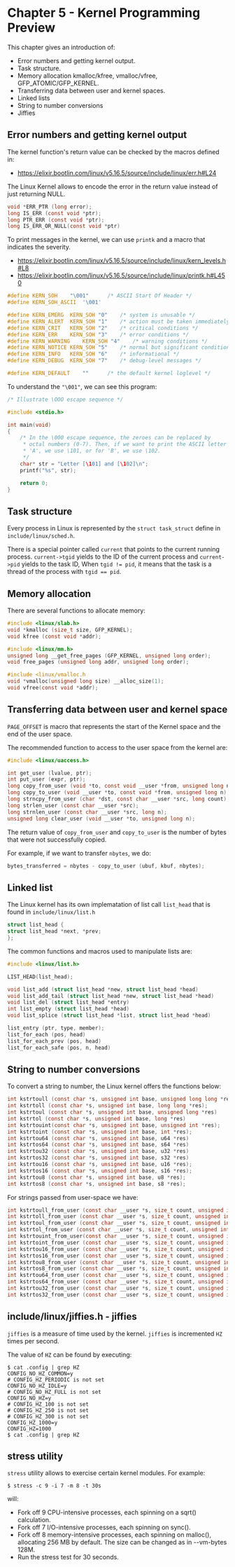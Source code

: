 
# Chapter 5 - Kernel Programming Preview

This chapter gives an introduction of:

- Error numbers and getting kernel output.
- Task structure.
- Memory allocation kmalloc/kfree, vmalloc/vfree, GFP_ATOMIC/GFP_KERNEL.
- Transferring data between user and kernel spaces.
- Linked lists
- String to number conversions
- Jiffies

## Error numbers and getting kernel output

The kernel function's return value can be checked by the macros defined in:

- https://elixir.bootlin.com/linux/v5.16.5/source/include/linux/err.h#L24

The Linux Kernel allows to encode the error in the return value instead of just
returning NULL.

```c
void *ERR_PTR (long error);
long IS_ERR (const void *ptr);
long PTR_ERR (const void *ptr);
long IS_ERR_OR_NULL(const void *ptr)
```

To print messages in the kernel, we can use `printk` and a macro that indicates
the severity.

- https://elixir.bootlin.com/linux/v5.16.5/source/include/linux/kern_levels.h#L8
- https://elixir.bootlin.com/linux/v5.16.5/source/include/linux/printk.h#L450


```c
#define KERN_SOH	"\001"		/* ASCII Start Of Header */
#define KERN_SOH_ASCII	'\001'

#define KERN_EMERG	KERN_SOH "0"	/* system is unusable */
#define KERN_ALERT	KERN_SOH "1"	/* action must be taken immediately */
#define KERN_CRIT	KERN_SOH "2"	/* critical conditions */
#define KERN_ERR	KERN_SOH "3"	/* error conditions */
#define KERN_WARNING	KERN_SOH "4"	/* warning conditions */
#define KERN_NOTICE	KERN_SOH "5"	/* normal but significant condition */
#define KERN_INFO	KERN_SOH "6"	/* informational */
#define KERN_DEBUG	KERN_SOH "7"	/* debug-level messages */

#define KERN_DEFAULT	""		/* the default kernel loglevel */
```

To understand the `"\001"`, we can see this program:


```c
/* Illustrate \OOO escape sequence */

#include <stdio.h>

int main(void)
{
    /* In the \000 escape sequence, the zeroes can be replaced by
     * octal numbers (0-7). Then, if we want to print the ASCII letter
     * 'A', we use \101, or for 'B', we use \102.
     */
    char* str = "Letter [\101] and [\102]\n";
    printf("%s", str);

    return 0;
}
````

## Task structure

Every process in Linux is represented by the `struct task_struct` define
in `include/linux/sched.h`.

There is a special pointer called `current` that points to the current running
process. `current->tgid` yields to the ID of the current process and
`current->pid` yields to the task ID, When `tgid != pid`, it means that
the task is a thread of the process with `tgid == pid`.


## Memory allocation

There are several functions to allocate memory:


```c
#include <linux/slab.h>
void *kmalloc (size_t size, GFP_KERNEL);
void kfree (const void *addr);

#include <linux/mm.h>
unsigned long __get_free_pages (GFP_KERNEL, unsigned long order);
void free_pages (unsigned long addr, unsigned long order);

#include <linux/vmalloc.h
void *vmalloc(unsigned long size) __alloc_size(1);
void vfree(const void *addr);
```

## Transferring data between user and kernel space

`PAGE_OFFSET` is macro that represents the start of the Kernel space and the
end of the user space.

The recommended function to access to the user space from the kernel are:

```c
#include <linux/uaccess.h>

int get_user (lvalue, ptr);
int put_user (expr, ptr);
long copy_from_user (void *to, const void __user *from, unsigned long n);
long copy_to_user (void __user *to, const void *from, unsigned long n);
long strncpy_from_user (char *dst, const char __user *src, long count);
long strlen_user (const char __user *src);
long strnlen_user (const char __user *src, long n);
unsigned long clear_user (void __user *to, unsigned long n);
```

The return value of `copy_from_user` and `copy_to_user` is the number
of bytes that were not successfully copied.

For example, if we want to transfer `nbytes`, we do:

```c
bytes_transferred = nbytes - copy_to_user (ubuf, kbuf, nbytes);
```

## Linked list

The Linux kernel has its own implematation of list call `list_head` that is found
in `include/linux/list.h`

```c
struct list_head {
struct list_head *next, *prev;
};
```

The common functions and macros used to manipulate lists are:

```c
#include <linux/list.h>

LIST_HEAD(list_head);

void list_add (struct list_head *new, struct list_head *head)
void list_add_tail (struct list_head *new, struct list_head *head)
void list_del (struct list_head *entry)
int list_empty (struct list_head *head)
void list_splice (struct list_head *list, struct list_head *head)

list_entry (ptr, type, member);
list_for_each (pos, head)
list_for_each_prev (pos, head)
list_for_each_safe (pos, n, head)
```

## String to number conversions

To convert a string to number, the Linux kernel offers the functions below:

```c
int kstrtoull (const char *s, unsigned int base, unsigned long long *res);
int kstrtoll (const char *s, unsigned int base, long long *res);
int kstrtoul (const char *s, unsigned int base, unsigned long *res)
int kstrtol (const char *s, unsigned int base, long *res)
int kstrtouint(const char *s, unsigned int base, unsigned int *res);
int kstrtoint (const char *s, unsigned int base, int *res);
int kstrtou64 (const char *s, unsigned int base, u64 *res)
int kstrtos64 (const char *s, unsigned int base, s64 *res)
int kstrtou32 (const char *s, unsigned int base, u32 *res)
int kstrtos32 (const char *s, unsigned int base, s32 *res)
int kstrtou16 (const char *s, unsigned int base, u16 *res);
int kstrtos16 (const char *s, unsigned int base, s16 *res);
int kstrtou8 (const char *s, unsigned int base, u8 *res);
int kstrtos8 (const char *s, unsigned int base, s8 *res);
```

For strings passed from user-space we have:

```c
int kstrtoull_from_user (const char __user *s, size_t count, unsigned int base, unsigned long long *res);
int kstrtoll_from_user (const char __user *s, size_t count, unsigned int base, long long *res);
int kstrtoul_from_user (const char __user *s, size_t count, unsigned int base, unsigned long *res);
int kstrtol_from_user (const char __user *s, size_t count, unsigned int base, long *res);
int kstrtouint_from_user(const char __user *s, size_t count, unsigned int base, unsigned int *res);
int kstrtoint_from_user (const char __user *s, size_t count, unsigned int base, int *res);
int kstrtou16_from_user (const char __user *s, size_t count, unsigned int base, u16 *res);
int kstrtos16_from_user (const char __user *s, size_t count, unsigned int base, s16 *res);
int kstrtou8_from_user (const char __user *s, size_t count, unsigned int base, u8 *res);
int kstrtos8_from_user (const char __user *s, size_t count, unsigned int base, s8 *res);
int kstrtou64_from_user (const char __user *s, size_t count, unsigned int base, u64 *res);
int kstrtos64_from_user (const char __user *s, size_t count, unsigned int base, s64 *res);
int kstrtou32_from_user (const char __user *s, size_t count, unsigned int base, u32 *res);
int kstrtos32_from_user (const char __user *s, size_t count, unsigned int base, s32 *res);
```

## include/linux/jiffies.h - jiffies

`jiffies` is a measure of time used by the kernel. `jiffies` is incremented
`HZ` times per second.

The value of `HZ` can be found by executing:

```shell
$ cat .config | grep HZ
CONFIG_NO_HZ_COMMON=y
# CONFIG_HZ_PERIODIC is not set
CONFIG_NO_HZ_IDLE=y
# CONFIG_NO_HZ_FULL is not set
CONFIG_NO_HZ=y
# CONFIG_HZ_100 is not set
# CONFIG_HZ_250 is not set
# CONFIG_HZ_300 is not set
CONFIG_HZ_1000=y
CONFIG_HZ=1000
$ cat .config | grep HZ
```

## stress utility

`stress` utility allows to exercise certain kernel modules. For example:

```shell
$ stress -c 9 -i 7 -m 8 -t 30s
```
will:

- Fork off 9 CPU-intensive processes, each spinning on a sqrt() calculation.
- Fork off 7 I/O-intensive processes, each spinning on sync().
- Fork off 8 memory-intensive processes, each spinning on malloc(), allocating 256 MB by default.
  The size can be changed as in --vm-bytes 128M.
- Run the stress test for 30 seconds.


